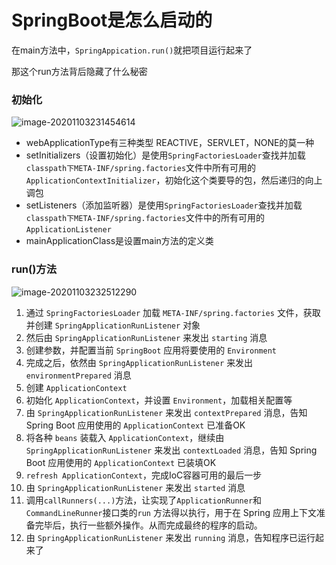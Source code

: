# SpringBoot是怎么启动的

在main方法中，`SpringAppication.run()`就把项目运行起来了

那这个run方法背后隐藏了什么秘密

### 初始化

![image-20201103231454614](C:\Users\admin\AppData\Roaming\Typora\typora-user-images\image-20201103231454614.png)

+ webApplicationType有三种类型 REACTIVE，SERVLET，NONE的莫一种
+ setInitializers（设置初始化）是使用`SpringFactoriesLoader`查找并加载`classpath下META-INF/spring.factories`文件中所有可用的 `ApplicationContextInitializer`，初始化这个类要导的包，然后递归的向上调包
+ setListeners（添加监听器）是使用`SpringFactoriesLoader`查找并加载`classpath下META-INF/spring.factories`文件中的所有可用的 `ApplicationListener`
+ mainApplicationClass是设置main方法的定义类

### run()方法

![image-20201103232512290](C:\Users\admin\AppData\Roaming\Typora\typora-user-images\image-20201103232512290.png)

1. 通过 `SpringFactoriesLoader` 加载 `META-INF/spring.factories` 文件，获取并创建 `SpringApplicationRunListener` 对象
2. 然后由 `SpringApplicationRunListener` 来发出 `starting` 消息
3. 创建参数，并配置当前 `SpringBoot` 应用将要使用的 `Environment`
4. 完成之后，依然由 `SpringApplicationRunListener` 来发出 `environmentPrepared` 消息
5. 创建 `ApplicationContext`
6. 初始化 `ApplicationContext`，并设置 `Environment`，加载相关配置等
7. 由 `SpringApplicationRunListener` 来发出 `contextPrepared` 消息，告知Spring Boot 应用使用的 `ApplicationContext` 已准备OK
8. 将各种 `beans` 装载入 `ApplicationContext`，继续由 `SpringApplicationRunListener` 来发出 `contextLoaded` 消息，告知 Spring Boot 应用使用的 `ApplicationContext` 已装填OK
9. `refresh ApplicationContext`，完成IoC容器可用的最后一步
10. 由 `SpringApplicationRunListener` 来发出 `started` 消息
11. 调用`callRunners(...)`方法，让实现了`ApplicationRunner`和`CommandLineRunner`接口类的`run` 方法得以执行，用于在 Spring 应用上下文准备完毕后，执行一些额外操作。从而完成最终的程序的启动。
12. 由 `SpringApplicationRunListener` 来发出 `running` 消息，告知程序已运行起来了